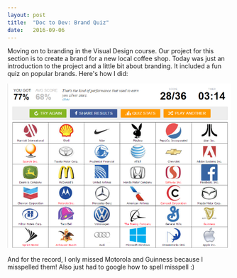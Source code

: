 ```yaml
---
layout: post
title:  "Doc to Dev: Brand Quiz"
date:   2016-09-06
---
```

Moving on to branding in the Visual Design course. Our project for this section is to create a brand for a new local coffee shop. Today
was just an introduction to the project and a little bit about branding. It included a fun quiz on popular brands. Here's how I did:

![Brand Quiz](/assets/img/brand-quiz.png)

And for the record, I only missed Motorola and Guinness because I misspelled them! Also just had to google how to spell misspell :)
